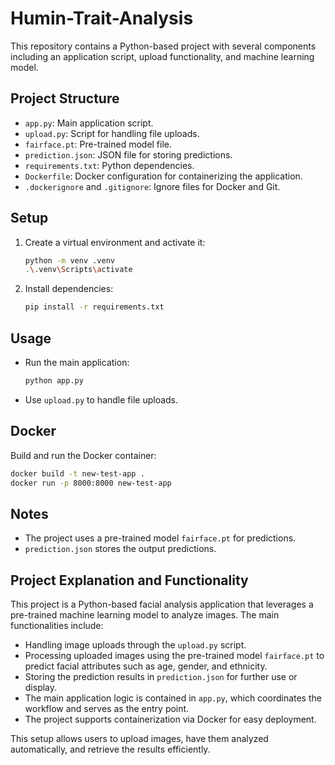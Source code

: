 # Humin-Trait-Analysis
This repository contains a Python-based project with several components including an application script, upload functionality, and machine learning model.

## Project Structure

- `app.py`: Main application script.
- `upload.py`: Script for handling file uploads.
- `fairface.pt`: Pre-trained model file.
- `prediction.json`: JSON file for storing predictions.
- `requirements.txt`: Python dependencies.
- `Dockerfile`: Docker configuration for containerizing the application.
- `.dockerignore` and `.gitignore`: Ignore files for Docker and Git.

## Setup

1. Create a virtual environment and activate it:
   ```bash
   python -m venv .venv
   .\.venv\Scripts\activate
   ```

2. Install dependencies:
   ```bash
   pip install -r requirements.txt
   ```

## Usage

- Run the main application:
  ```bash
  python app.py
  ```

- Use `upload.py` to handle file uploads.

## Docker

Build and run the Docker container:
```bash
docker build -t new-test-app .
docker run -p 8000:8000 new-test-app
```

## Notes

- The project uses a pre-trained model `fairface.pt` for predictions.
- `prediction.json` stores the output predictions.

## Project Explanation and Functionality

This project is a Python-based facial analysis application that leverages a pre-trained machine learning model to analyze images. The main functionalities include:

- Handling image uploads through the `upload.py` script.
- Processing uploaded images using the pre-trained model `fairface.pt` to predict facial attributes such as age, gender, and ethnicity.
- Storing the prediction results in `prediction.json` for further use or display.
- The main application logic is contained in `app.py`, which coordinates the workflow and serves as the entry point.
- The project supports containerization via Docker for easy deployment.

This setup allows users to upload images, have them analyzed automatically, and retrieve the results efficiently.


